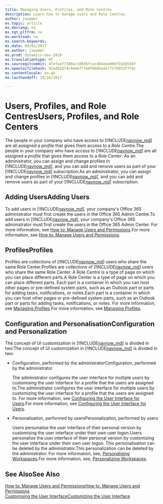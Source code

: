 ```yaml
---
title: Managing Users, Profiles, and Role Centres
description: Learn how to manage users and Role Centres.
author: jswymer
ms.topic: article
ms.devlang: na
ms.tgt_pltfrm: na
ms.workload: na
ms.search.keywords: 
ms.date: 09/01/2017
ms.author: jswymer
ms.prod: dynamics-nav-2018
ms.translationtype: HT
ms.sourcegitcommit: 4fefaef7380ac10836fcac404eea006f55d8556f
ms.openlocfilehash: 92ed03d74c444eff7b8f9b05ea5771fd953f77dc
ms.contentlocale: en-gb
ms.lasthandoff: 10/16/2017

---
```

# <a name="users-profiles-and-role-centers"></a><span data-ttu-id="c8c4e-103">Users, Profiles, and Role Centres</span><span class="sxs-lookup"><span data-stu-id="c8c4e-103">Users, Profiles, and Role Centers</span></span>
<span data-ttu-id="c8c4e-104">The people in your company who have access to [!INCLUDE[navnow_md](includes/navnow_md.md)] are all assigned a *profile* that gives them access to a *Role Centre*.</span><span class="sxs-lookup"><span data-stu-id="c8c4e-104">The people in your company who have access to [!INCLUDE[navnow_md](includes/navnow_md.md)] are all assigned a *profile* that gives them access to a *Role Center*.</span></span> <span data-ttu-id="c8c4e-105">As an administrator, you can assign and change profiles in [!INCLUDE[navnow_md](includes/navnow_md.md)], and you can add and remove users as part of your [!INCLUDE[navnow_md](includes/navnow_md.md)] subscription.</span><span class="sxs-lookup"><span data-stu-id="c8c4e-105">As an administrator, you can assign and change profiles in [!INCLUDE[navnow_md](includes/navnow_md.md)], and you can add and remove users as part of your [!INCLUDE[navnow_md](includes/navnow_md.md)] subscription.</span></span>  

## <a name="adding-users"></a><span data-ttu-id="c8c4e-106">Adding Users</span><span class="sxs-lookup"><span data-stu-id="c8c4e-106">Adding Users</span></span>
<span data-ttu-id="c8c4e-107">To add users in [!INCLUDE[navnow_md](includes/navnow_md.md)], your company's Office 365 administrator must first create the users in the Office 365 Admin Centre.</span><span class="sxs-lookup"><span data-stu-id="c8c4e-107">To add users in [!INCLUDE[navnow_md](includes/navnow_md.md)], your company's Office 365 administrator must first create the users in the Office 365 Admin Center.</span></span> <span data-ttu-id="c8c4e-108">For more information, see [How to: Manage Users and Permissions](ui-how-users-permissions.md).</span><span class="sxs-lookup"><span data-stu-id="c8c4e-108">For more information, see [How to: Manage Users and Permissions](ui-how-users-permissions.md).</span></span>  

## <a name="profiles"></a><span data-ttu-id="c8c4e-109">Profiles</span><span class="sxs-lookup"><span data-stu-id="c8c4e-109">Profiles</span></span>
<span data-ttu-id="c8c4e-110">Profiles are collections of [!INCLUDE[navnow_md](includes/navnow_md.md)] users who share the same Role Center.</span><span class="sxs-lookup"><span data-stu-id="c8c4e-110">Profiles are collections of [!INCLUDE[navnow_md](includes/navnow_md.md)] users who share the same Role Center.</span></span> <span data-ttu-id="c8c4e-111">A Role Centre is a type of page on which you can place different parts.</span><span class="sxs-lookup"><span data-stu-id="c8c4e-111">A Role Center is a type of page on which you can place different parts.</span></span> <span data-ttu-id="c8c4e-112">Each part is a container in which you can host other pages or pre-defined system parts, such as an Outlook part or parts for adding tasks, notifications, or notes.</span><span class="sxs-lookup"><span data-stu-id="c8c4e-112">Each part is a container in which you can host other pages or pre-defined system parts, such as an Outlook part or parts for adding tasks, notifications, or notes.</span></span> <span data-ttu-id="c8c4e-113">For more information, see [Managing Profiles](admin-profiles.md).</span><span class="sxs-lookup"><span data-stu-id="c8c4e-113">For more information, see [Managing Profiles](admin-profiles.md).</span></span>

## <a name="configuration-and-personalization"></a><span data-ttu-id="c8c4e-114">Configuration and Personalisation</span><span class="sxs-lookup"><span data-stu-id="c8c4e-114">Configuration and Personalization</span></span>
<span data-ttu-id="c8c4e-115">The concept of UI customization in [!INCLUDE[navnow_md](includes/navnow_md.md)] is divided in two:</span><span class="sxs-lookup"><span data-stu-id="c8c4e-115">The concept of UI customization in [!INCLUDE[navnow_md](includes/navnow_md.md)] is divided in two:</span></span>  

-   <span data-ttu-id="c8c4e-116">Configuration, performed by the administrator</span><span class="sxs-lookup"><span data-stu-id="c8c4e-116">Configuration, performed by the administrator</span></span>  

    <span data-ttu-id="c8c4e-117">The administrator configures the user interface for multiple users by customising the user interface for a profile that the users are assigned to.</span><span class="sxs-lookup"><span data-stu-id="c8c4e-117">The administrator configures the user interface for multiple users by customizing the user interface for a profile that the users are assigned to.</span></span> <span data-ttu-id="c8c4e-118">For more information, see [Configuring the User Interface for Users](admin-configure-user-interface.md).</span><span class="sxs-lookup"><span data-stu-id="c8c4e-118">For more information, see [Configuring the User Interface for Users](admin-configure-user-interface.md).</span></span> 

-   <span data-ttu-id="c8c4e-119">Personalisation, performed by users</span><span class="sxs-lookup"><span data-stu-id="c8c4e-119">Personalization, performed by users</span></span>  

    <span data-ttu-id="c8c4e-120">Users personalise the user interface of their personal version by customising the user interface under their own user logon.</span><span class="sxs-lookup"><span data-stu-id="c8c4e-120">Users personalize the user interface of their personal version by customizing the user interface under their own user logon.</span></span> <span data-ttu-id="c8c4e-121">This personalisation can be deleted by the administrator.</span><span class="sxs-lookup"><span data-stu-id="c8c4e-121">This personalization can be deleted by the administrator.</span></span> <span data-ttu-id="c8c4e-122">For more information, see, [Personalising Workspaces](ui-personalization-overview.md).</span><span class="sxs-lookup"><span data-stu-id="c8c4e-122">For more information, see, [Personalizing Workspaces](ui-personalization-overview.md).</span></span> 

## <a name="see-also"></a><span data-ttu-id="c8c4e-123">See Also</span><span class="sxs-lookup"><span data-stu-id="c8c4e-123">See Also</span></span>  
[<span data-ttu-id="c8c4e-124">How to: Manage Users and Permissions</span><span class="sxs-lookup"><span data-stu-id="c8c4e-124">How to: Manage Users and Permissions</span></span>](ui-how-users-permissions.md)  
[<span data-ttu-id="c8c4e-125">Customising the User Interface</span><span class="sxs-lookup"><span data-stu-id="c8c4e-125">Customizing the User Interface</span></span>](ui-customizing-overview.md)   
<!-- [Security Overview](../Security%20Overview.md)-->

